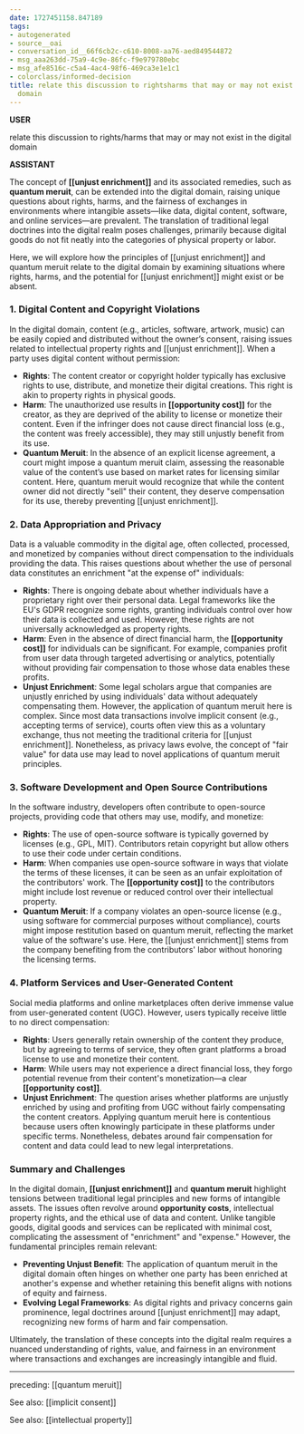 ```yaml
---
date: 1727451158.847189
tags:
- autogenerated
- source__oai
- conversation_id__66f6cb2c-c610-8008-aa76-aed849544872
- msg_aaa263dd-75a9-4c9e-86fc-f9e979780ebc
- msg_afe8516c-c5a4-4ac4-98f6-469ca3e1e1c1
- colorclass/informed-decision
title: relate this discussion to rightsharms that may or may not exist in the digital
  domain
---
```


**USER**

relate this discussion to rights/harms that may or may not exist in the digital domain


**ASSISTANT**

The concept of **[[unjust enrichment]]** and its associated remedies, such as **quantum meruit**, can be extended into the digital domain, raising unique questions about rights, harms, and the fairness of exchanges in environments where intangible assets—like data, digital content, software, and online services—are prevalent. The translation of traditional legal doctrines into the digital realm poses challenges, primarily because digital goods do not fit neatly into the categories of physical property or labor.

Here, we will explore how the principles of [[unjust enrichment]] and quantum meruit relate to the digital domain by examining situations where rights, harms, and the potential for [[unjust enrichment]] might exist or be absent.

### 1. **Digital Content and Copyright Violations**

In the digital domain, content (e.g., articles, software, artwork, music) can be easily copied and distributed without the owner’s consent, raising issues related to intellectual property rights and [[unjust enrichment]]. When a party uses digital content without permission:

- **Rights**: The content creator or copyright holder typically has exclusive rights to use, distribute, and monetize their digital creations. This right is akin to property rights in physical goods.
- **Harm**: The unauthorized use results in **[[opportunity cost]]** for the creator, as they are deprived of the ability to license or monetize their content. Even if the infringer does not cause direct financial loss (e.g., the content was freely accessible), they may still unjustly benefit from its use.
- **Quantum Meruit**: In the absence of an explicit license agreement, a court might impose a quantum meruit claim, assessing the reasonable value of the content’s use based on market rates for licensing similar content. Here, quantum meruit would recognize that while the content owner did not directly "sell" their content, they deserve compensation for its use, thereby preventing [[unjust enrichment]].

### 2. **Data Appropriation and Privacy**

Data is a valuable commodity in the digital age, often collected, processed, and monetized by companies without direct compensation to the individuals providing the data. This raises questions about whether the use of personal data constitutes an enrichment "at the expense of" individuals:

- **Rights**: There is ongoing debate about whether individuals have a proprietary right over their personal data. Legal frameworks like the EU's GDPR recognize some rights, granting individuals control over how their data is collected and used. However, these rights are not universally acknowledged as property rights.
- **Harm**: Even in the absence of direct financial harm, the **[[opportunity cost]]** for individuals can be significant. For example, companies profit from user data through targeted advertising or analytics, potentially without providing fair compensation to those whose data enables these profits.
- **Unjust Enrichment**: Some legal scholars argue that companies are unjustly enriched by using individuals' data without adequately compensating them. However, the application of quantum meruit here is complex. Since most data transactions involve implicit consent (e.g., accepting terms of service), courts often view this as a voluntary exchange, thus not meeting the traditional criteria for [[unjust enrichment]]. Nonetheless, as privacy laws evolve, the concept of "fair value" for data use may lead to novel applications of quantum meruit principles.

### 3. **Software Development and Open Source Contributions**

In the software industry, developers often contribute to open-source projects, providing code that others may use, modify, and monetize:

- **Rights**: The use of open-source software is typically governed by licenses (e.g., GPL, MIT). Contributors retain copyright but allow others to use their code under certain conditions.
- **Harm**: When companies use open-source software in ways that violate the terms of these licenses, it can be seen as an unfair exploitation of the contributors' work. The **[[opportunity cost]]** to the contributors might include lost revenue or reduced control over their intellectual property.
- **Quantum Meruit**: If a company violates an open-source license (e.g., using software for commercial purposes without compliance), courts might impose restitution based on quantum meruit, reflecting the market value of the software's use. Here, the [[unjust enrichment]] stems from the company benefiting from the contributors' labor without honoring the licensing terms.

### 4. **Platform Services and User-Generated Content**

Social media platforms and online marketplaces often derive immense value from user-generated content (UGC). However, users typically receive little to no direct compensation:

- **Rights**: Users generally retain ownership of the content they produce, but by agreeing to terms of service, they often grant platforms a broad license to use and monetize their content.
- **Harm**: While users may not experience a direct financial loss, they forgo potential revenue from their content's monetization—a clear **[[opportunity cost]]**.
- **Unjust Enrichment**: The question arises whether platforms are unjustly enriched by using and profiting from UGC without fairly compensating the content creators. Applying quantum meruit here is contentious because users often knowingly participate in these platforms under specific terms. Nonetheless, debates around fair compensation for content and data could lead to new legal interpretations.

### Summary and Challenges

In the digital domain, **[[unjust enrichment]]** and **quantum meruit** highlight tensions between traditional legal principles and new forms of intangible assets. The issues often revolve around **opportunity costs**, intellectual property rights, and the ethical use of data and content. Unlike tangible goods, digital goods and services can be replicated with minimal cost, complicating the assessment of "enrichment" and "expense." However, the fundamental principles remain relevant:

- **Preventing Unjust Benefit**: The application of quantum meruit in the digital domain often hinges on whether one party has been enriched at another's expense and whether retaining this benefit aligns with notions of equity and fairness.
- **Evolving Legal Frameworks**: As digital rights and privacy concerns gain prominence, legal doctrines around [[unjust enrichment]] may adapt, recognizing new forms of harm and fair compensation.

Ultimately, the translation of these concepts into the digital realm requires a nuanced understanding of rights, value, and fairness in an environment where transactions and exchanges are increasingly intangible and fluid.


---

preceding: [[quantum meruit]]

See also: [[implicit consent]]


See also: [[intellectual property]]